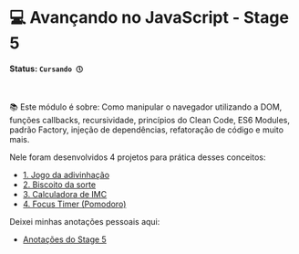 # 💻 Avançando no JavaScript - Stage 5

**Status: `Cursando 🕔`**

<br>

📚 Este módulo é sobre: Como manipular o navegador utilizando a DOM, funções callbacks, recursividade, princípios do Clean Code, ES6 Modules, padrão Factory, injeção de dependências, refatoração de código e muito mais.

Nele foram desenvolvidos 4 projetos para prática desses conceitos:

* <a href="https://github.com/lucyanovidio/rocketseat-explorer/tree/main/nivel-05/stage/desafio-01">1. Jogo da adivinhação</a>
* <a href="https://github.com/lucyanovidio/rocketseat-explorer/tree/main/nivel-05/stage/desafio-02">2. Biscoito da sorte</a>
* <a href="https://github.com/lucyanovidio/rocketseat-explorer/tree/main/nivel-05/stage/desafio-03">3. Calculadora de IMC</a>
* <a href="">4. Focus Timer (Pomodoro)</a>

Deixei minhas anotações pessoais aqui:

* <a href="https://github.com/lucyanovidio/rocketseat-explorer/tree/main/nivel-05/stage/docs/README.md">Anotações do Stage 5</a>
